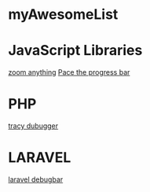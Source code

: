 # myAwesomeList

JavaScript Libraries
======

[zoom anything](https://github.com/yyx990803/zoomerang)
[Pace the progress bar](http://github.hubspot.com/pace/docs/welcome/)

PHP 
=====
[tracy dubugger](https://github.com/nette/tracy)


LARAVEL
====
[laravel debugbar](https://github.com/barryvdh/laravel-debugbar)
